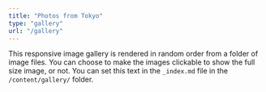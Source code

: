 ```yaml
---
title: "Photos from Tokyo"
type: "gallery"
url: "/gallery"
---
```


This responsive image gallery is rendered in random order from a folder of image files. You can choose to make the images clickable to show the full size image, or not. You can set this text in the `_index.md` file in the `/content/gallery/` folder.

